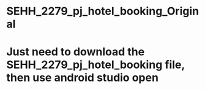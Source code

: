# SEHH_2279_pj_hotel_booking_Original
# Just need to download the SEHH_2279_pj_hotel_booking file, then use android studio open

